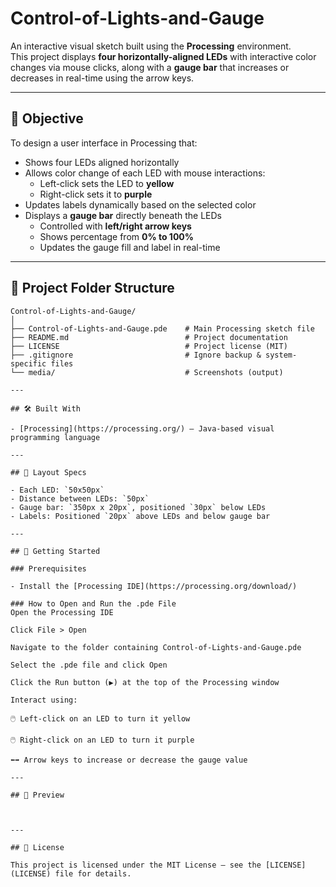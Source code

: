 # Control-of-Lights-and-Gauge

An interactive visual sketch built using the **Processing** environment.  
This project displays **four horizontally-aligned LEDs** with interactive color changes via mouse clicks, along with a **gauge bar** that increases or decreases in real-time using the arrow keys.

---

## 🎯 Objective

To design a user interface in Processing that:
- Shows four LEDs aligned horizontally
- Allows color change of each LED with mouse interactions:
  - Left-click sets the LED to **yellow**
  - Right-click sets it to **purple**
- Updates labels dynamically based on the selected color
- Displays a **gauge bar** directly beneath the LEDs
  - Controlled with **left/right arrow keys**
  - Shows percentage from **0% to 100%**
  - Updates the gauge fill and label in real-time

---

## 📁 Project Folder Structure

```plaintext
Control-of-Lights-and-Gauge/
│
├── Control-of-Lights-and-Gauge.pde    # Main Processing sketch file
├── README.md                          # Project documentation
├── LICENSE                            # Project license (MIT)
├── .gitignore                         # Ignore backup & system-specific files
└── media/                             # Screenshots (output)

---

## 🛠️ Built With

- [Processing](https://processing.org/) – Java-based visual programming language

---

## 📐 Layout Specs

- Each LED: `50x50px`
- Distance between LEDs: `50px`
- Gauge bar: `350px x 20px`, positioned `30px` below LEDs
- Labels: Positioned `20px` above LEDs and below gauge bar

---

## 🚀 Getting Started

### Prerequisites

- Install the [Processing IDE](https://processing.org/download/)

### How to Open and Run the .pde File
Open the Processing IDE

Click File > Open

Navigate to the folder containing Control-of-Lights-and-Gauge.pde

Select the .pde file and click Open

Click the Run button (▶️) at the top of the Processing window

Interact using:

🖱️ Left-click on an LED to turn it yellow

🖱️ Right-click on an LED to turn it purple

⬅️➡️ Arrow keys to increase or decrease the gauge value

---

## 📸 Preview



---

## 📄 License

This project is licensed under the MIT License – see the [LICENSE](LICENSE) file for details.
